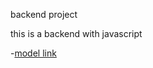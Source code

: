 backend project

this is a backend with javascript

-[model link](https://www.youtube.com/redirect?event=video_description&redir_token=QUFFLUhqbENjdTVvdFY0bFdfaTFJbXhidllBVXVINXFqd3xBQ3Jtc0trLXhkZUVuZFVwZmJkTGpJb2pCX3daUlhjSEhxRUhCRW51MTZmRGN2M0F0U21ENXFWbDBRc1pscnZqczNSYU9WdElxb2JMemZydEJud2kzbFhlUTB1UWxpX0pkaVp6Ty1mWFpoT2RmY1pLVnRZWXJuTQ&q=https%3A%2F%2Fapp.eraser.io%2Fworkspace%2FYtPqZ1VogxGy1jzIDkzj%3Forigin%3Dshare&v=9B4CvtzXRpc)